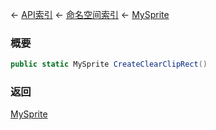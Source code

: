 ← [API索引](Api-Index) ← [命名空间索引](Namespace-Index) ← [MySprite](VRage.Game.GUI.TextPanel.MySprite)

### 概要

```csharp
public static MySprite CreateClearClipRect()
```

### 返回

[MySprite](VRage.Game.GUI.TextPanel.MySprite)

